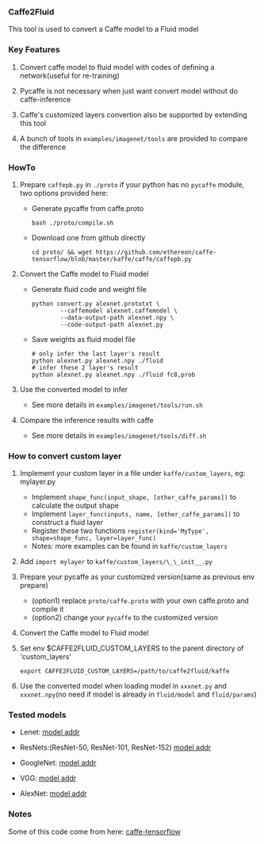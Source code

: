 ### Caffe2Fluid
This tool is used to convert a Caffe model to a Fluid model

### Key Features
1. Convert caffe model to fluid model with codes of defining a network(useful for re-training)

2. Pycaffe is not necessary when just want convert model without do caffe-inference

3. Caffe's customized layers convertion also be supported by extending this tool

4. A bunch of tools in `examples/imagenet/tools` are provided to compare the difference

### HowTo
1. Prepare `caffepb.py` in `./proto` if your python has no `pycaffe` module, two options provided here:
    - Generate pycaffe from caffe.proto
        ```
        bash ./proto/compile.sh
        ```

    - Download one from github directly
        ```
        cd proto/ && wget https://github.com/ethereon/caffe-tensorflow/blob/master/kaffe/caffe/caffepb.py
        ```

2. Convert the Caffe model to Fluid model
   - Generate fluid code and weight file
       ```
       python convert.py alexnet.prototxt \
               --caffemodel alexnet.caffemodel \
               --data-output-path alexnet.npy \
               --code-output-path alexnet.py
       ```

   - Save weights as fluid model file
       ```
       # only infer the last layer's result
       python alexnet.py alexnet.npy ./fluid
       # infer these 2 layer's result
       python alexnet.py alexnet.npy ./fluid fc8,prob
       ```

3. Use the converted model to infer
    - See more details in `examples/imagenet/tools/run.sh`

4. Compare the inference results with caffe
    - See more details in `examples/imagenet/tools/diff.sh`

### How to convert custom layer
1. Implement your custom layer in a file under `kaffe/custom_layers`, eg: mylayer.py
    - Implement ```shape_func(input_shape, [other_caffe_params])``` to calculate the output shape
    - Implement ```layer_func(inputs, name, [other_caffe_params])``` to construct a fluid layer
    - Register these two functions ```register(kind='MyType', shape=shape_func, layer=layer_func)```
    - Notes: more examples can be found in `kaffe/custom_layers`

2. Add ```import mylayer``` to  `kaffe/custom_layers/\_\_init__.py`

3. Prepare your pycaffe as your customized version(same as previous env prepare)
    - (option1) replace `proto/caffe.proto` with your own caffe.proto and compile it
    - (option2) change your `pycaffe` to the customized version

4. Convert the Caffe model to Fluid model

5. Set env $CAFFE2FLUID_CUSTOM_LAYERS to the parent directory of 'custom_layers'
   ```
   export CAFFE2FLUID_CUSTOM_LAYERS=/path/to/caffe2fluid/kaffe
   ```

6. Use the converted model when loading model in `xxxnet.py` and `xxxnet.npy`(no need if model is already in `fluid/model` and `fluid/params`)

### Tested models
- Lenet:
[model addr](https://github.com/ethereon/caffe-tensorflow/blob/master/examples/mnist)

- ResNets:(ResNet-50, ResNet-101, ResNet-152)
[model addr](https://onedrive.live.com/?authkey=%21AAFW2-FVoxeVRck&id=4006CBB8476FF777%2117887&cid=4006CBB8476FF777)

- GoogleNet:
[model addr](https://gist.github.com/jimmie33/7ea9f8ac0da259866b854460f4526034)

- VGG:
[model addr](https://gist.github.com/ksimonyan/211839e770f7b538e2d8)

- AlexNet:
[model addr](https://github.com/BVLC/caffe/tree/master/models/bvlc_alexnet)

### Notes
Some of this code come from here: [caffe-tensorflow](https://github.com/ethereon/caffe-tensorflow)

